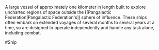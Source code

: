 A large vessel of approximately one kilometer in length built to explore uncharted regions of space outside the <span class="political-bodies-places">[[Pangalactic Federation|Pangalactic Federation's]]</span> sphere of influence.
These ships often embark on extended voyages of several months to several years at a time, so are designed to operate independently and handle any task alone, including combat.

#Ship